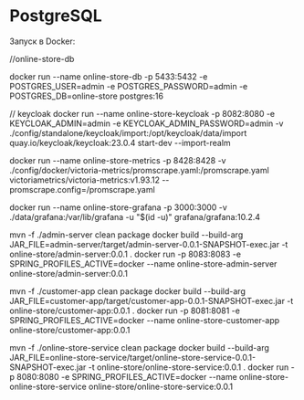 # PostgreSQL

Запуск в Docker:

//online-store-db

docker run --name online-store-db -p 5433:5432 -e POSTGRES_USER=admin -e POSTGRES_PASSWORD=admin -e POSTGRES_DB=online-store postgres:16

// keycloak 
docker run --name online-store-keycloak -p 8082:8080 -e KEYCLOAK_ADMIN=admin -e KEYCLOAK_ADMIN_PASSWORD=admin -v ./config/standalone/keycloak/import:/opt/keycloak/data/import quay.io/keycloak/keycloak:23.0.4 start-dev --import-realm

docker run --name online-store-metrics -p 8428:8428 -v ./config/docker/victoria-metrics/promscrape.yaml:/promscrape.yaml victoriametrics/victoria-metrics:v1.93.12 --promscrape.config=/promscrape.yaml

docker run --name online-store-grafana -p 3000:3000 -v ./data/grafana:/var/lib/grafana -u "$(id -u)" grafana/grafana:10.2.4

mvn -f ./admin-server clean package
docker build --build-arg JAR_FILE=admin-server/target/admin-server-0.0.1-SNAPSHOT-exec.jar -t online-store/admin-server:0.0.1 .
docker run -p 8083:8083 -e SPRING_PROFILES_ACTIVE=docker --name online-store-admin-server online-store/admin-server:0.0.1

mvn -f ./customer-app clean package
docker build --build-arg JAR_FILE=customer-app/target/customer-app-0.0.1-SNAPSHOT-exec.jar -t online-store/customer-app:0.0.1 .
docker run -p 8081:8081 -e SPRING_PROFILES_ACTIVE=docker --name online-store-customer-app online-store/customer-app:0.0.1

mvn -f ./online-store-service clean package
docker build --build-arg JAR_FILE=online-store-service/target/online-store-service-0.0.1-SNAPSHOT-exec.jar -t online-store/online-store-service:0.0.1 .
docker run -p 8080:8080 -e SPRING_PROFILES_ACTIVE=docker --name online-store-online-store-service online-store/online-store-service:0.0.1